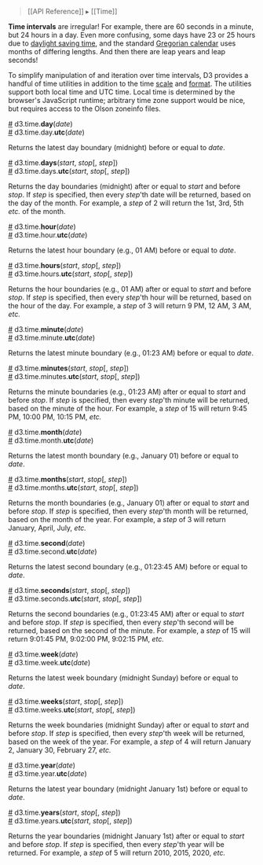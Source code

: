 > [[API Reference]] ▸ [[Time]]

**Time intervals** are irregular! For example, there are 60 seconds in a minute, but 24 hours in a day. Even more confusing, some days have 23 or 25 hours due to [daylight saving time](http://en.wikipedia.org/wiki/Daylight_saving_time), and the standard [Gregorian calendar](http://en.wikipedia.org/wiki/Gregorian_calendar) uses months of differing lengths. And then there are leap years and leap seconds!

To simplify manipulation of and iteration over time intervals, D3 provides a handful of time utilities in addition to the time [scale](Time-Scales) and [format](Time-Formatting). The utilities support both local time and UTC time. Local time is determined by the browser's JavaScript runtime; arbitrary time zone support would be nice, but requires access to the Olson zoneinfo files.

<a name="day" href="Time-Intervals#wiki-day">#</a> d3.time.<b>day</b>(<i>date</i>)<br>
<a name="day_utc" href="Time-Intervals#wiki-day_utc">#</a> d3.time.day.<b>utc</b>(<i>date</i>)

Returns the latest day boundary (midnight) before or equal to *date*.

<a name="days" href="Time-Intervals#wiki-days">#</a> d3.time.<b>days</b>(<i>start</i>, <i>stop</i>[, <i>step</i>])<br>
<a name="days_utc" href="Time-Intervals#wiki-days_utc">#</a> d3.time.days.<b>utc</b>(<i>start</i>, <i>stop</i>[, <i>step</i>])

Returns the day boundaries (midnight) after or equal to *start* and before *stop*. If *step* is specified, then every *step*'th date will be returned, based on the day of the month. For example, a *step* of 2 will return the 1st, 3rd, 5th *etc.* of the month.

<a name="hour" href="Time-Intervals#wiki-hour">#</a> d3.time.<b>hour</b>(<i>date</i>)<br>
<a name="hour_utc" href="Time-Intervals#wiki-hour_utc">#</a> d3.time.hour.<b>utc</b>(<i>date</i>)

Returns the latest hour boundary (e.g., 01 AM) before or equal to *date*.

<a name="hours" href="Time-Intervals#wiki-hours">#</a> d3.time.<b>hours</b>(<i>start</i>, <i>stop</i>[, <i>step</i>])<br>
<a name="hours_utc" href="Time-Intervals#wiki-hours_utc">#</a> d3.time.hours.<b>utc</b>(<i>start</i>, <i>stop</i>[, <i>step</i>])

Returns the hour boundaries (e.g., 01 AM) after or equal to *start* and before *stop*. If *step* is specified, then every *step*'th hour will be returned, based on the hour of the day. For example, a *step* of 3 will return 9 PM, 12 AM, 3 AM, *etc.*

<a name="minute" href="Time-Intervals#wiki-minute">#</a> d3.time.<b>minute</b>(<i>date</i>)<br>
<a name="minute_utc" href="Time-Intervals#wiki-minute_utc">#</a> d3.time.minute.<b>utc</b>(<i>date</i>)

Returns the latest minute boundary (e.g., 01:23 AM) before or equal to *date*.

<a name="minutes" href="Time-Intervals#wiki-minutes">#</a> d3.time.<b>minutes</b>(<i>start</i>, <i>stop</i>[, <i>step</i>])<br>
<a name="minutes_utc" href="Time-Intervals#wiki-minutes_utc">#</a> d3.time.minutes.<b>utc</b>(<i>start</i>, <i>stop</i>[, <i>step</i>])

Returns the minute boundaries (e.g., 01:23 AM) after or equal to *start* and before *stop*. If *step* is specified, then every *step*'th minute will be returned, based on the minute of the hour. For example, a *step* of 15 will return 9:45 PM, 10:00 PM, 10:15 PM, *etc.*

<a name="month" href="Time-Intervals#wiki-month">#</a> d3.time.<b>month</b>(<i>date</i>)<br>
<a name="month_utc" href="Time-Intervals#wiki-month_utc">#</a> d3.time.month.<b>utc</b>(<i>date</i>)

Returns the latest month boundary (e.g., January 01) before or equal to *date*.

<a name="months" href="Time-Intervals#wiki-months">#</a> d3.time.<b>months</b>(<i>start</i>, <i>stop</i>[, <i>step</i>])<br>
<a name="months_utc" href="Time-Intervals#wiki-months_utc">#</a> d3.time.months.<b>utc</b>(<i>start</i>, <i>stop</i>[, <i>step</i>])

Returns the month boundaries (e.g., January 01) after or equal to *start* and before *stop*. If *step* is specified, then every *step*'th month will be returned, based on the month of the year. For example, a *step* of 3 will return January, April, July, *etc.*

<a name="second" href="Time-Intervals#wiki-second">#</a> d3.time.<b>second</b>(<i>date</i>)<br>
<a name="second_utc" href="Time-Intervals#wiki-second_utc">#</a> d3.time.second.<b>utc</b>(<i>date</i>)

Returns the latest second boundary (e.g., 01:23:45 AM) before or equal to *date*.

<a name="seconds" href="Time-Intervals#wiki-seconds">#</a> d3.time.<b>seconds</b>(<i>start</i>, <i>stop</i>[, <i>step</i>])<br>
<a name="seconds_utc" href="Time-Intervals#wiki-seconds_utc">#</a> d3.time.seconds.<b>utc</b>(<i>start</i>, <i>stop</i>[, <i>step</i>])

Returns the second boundaries (e.g., 01:23:45 AM) after or equal to *start* and before *stop*. If *step* is specified, then every *step*'th second will be returned, based on the second of the minute. For example, a *step* of 15 will return 9:01:45 PM, 9:02:00 PM, 9:02:15 PM, *etc.*

<a name="week" href="Time-Intervals#wiki-week">#</a> d3.time.<b>week</b>(<i>date</i>)<br>
<a name="week_utc" href="Time-Intervals#wiki-week_utc">#</a> d3.time.week.<b>utc</b>(<i>date</i>)

Returns the latest week boundary (midnight Sunday) before or equal to *date*.

<a name="weeks" href="Time-Intervals#wiki-weeks">#</a> d3.time.<b>weeks</b>(<i>start</i>, <i>stop</i>[, <i>step</i>])<br>
<a name="weeks_utc" href="Time-Intervals#wiki-weeks_utc">#</a> d3.time.weeks.<b>utc</b>(<i>start</i>, <i>stop</i>[, <i>step</i>])

Returns the week boundaries (midnight Sunday) after or equal to *start* and before *stop*. If *step* is specified, then every *step*'th week will be returned, based on the week of the year. For example, a *step* of 4 will return January 2, January 30, February 27, *etc.*

<a name="year" href="Time-Intervals#wiki-year">#</a> d3.time.<b>year</b>(<i>date</i>)<br>
<a name="year_utc" href="Time-Intervals#wiki-year_utc">#</a> d3.time.year.<b>utc</b>(<i>date</i>)

Returns the latest year boundary (midnight January 1st) before or equal to *date*.

<a name="years" href="Time-Intervals#wiki-years">#</a> d3.time.<b>years</b>(<i>start</i>, <i>stop</i>[, <i>step</i>])<br>
<a name="years_utc" href="Time-Intervals#wiki-years_utc">#</a> d3.time.years.<b>utc</b>(<i>start</i>, <i>stop</i>[, <i>step</i>])

Returns the year boundaries (midnight January 1st) after or equal to *start* and before *stop*. If *step* is specified, then every *step*'th year will be returned. For example, a *step* of 5 will return 2010, 2015, 2020, *etc.*
